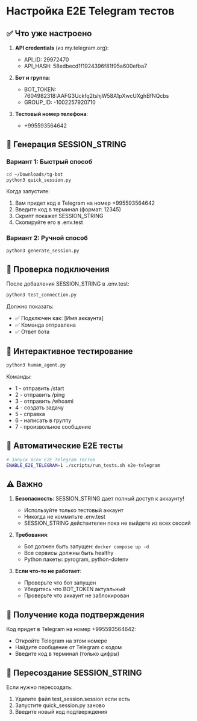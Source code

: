 # Настройка E2E Telegram тестов

## ✅ Что уже настроено

1. **API credentials** (из my.telegram.org):
   - API_ID: 29972470
   - API_HASH: 58edbecd1f1924396f81f95a600efba7

2. **Бот и группа**:
   - BOT_TOKEN: 7604982318:AAFG3Uckfq2tshjW58A1pXwcUXghBfNQcbs
   - GROUP_ID: -1002257920710

3. **Тестовый номер телефона**:
   - +995593564642

## 🔐 Генерация SESSION_STRING

### Вариант 1: Быстрый способ
```bash
cd ~/Downloads/tg-bot
python3 quick_session.py
```

Когда запустите:
1. Вам придет код в Telegram на номер +995593564642
2. Введите код в терминал (формат: 12345)
3. Скрипт покажет SESSION_STRING
4. Скопируйте его в .env.test

### Вариант 2: Ручной способ
```bash
python3 generate_session.py
```

## 🧪 Проверка подключения

После добавления SESSION_STRING в .env.test:

```bash
python3 test_connection.py
```

Должно показать:
- ✅ Подключен как: [Имя аккаунта]
- ✅ Команда отправлена
- ✅ Ответ бота

## 🤖 Интерактивное тестирование

```bash
python3 human_agent.py
```

Команды:
- 1 - отправить /start
- 2 - отправить /ping
- 3 - отправить /whoami
- 4 - создать задачу
- 5 - справка
- 6 - написать в группу
- 7 - произвольное сообщение

## 🚀 Автоматические E2E тесты

```bash
# Запуск всех E2E Telegram тестов
ENABLE_E2E_TELEGRAM=1 ./scripts/run_tests.sh e2e-telegram
```

## ⚠️ Важно

1. **Безопасность**: SESSION_STRING дает полный доступ к аккаунту!
   - Используйте только тестовый аккаунт
   - Никогда не коммитьте .env.test
   - SESSION_STRING действителен пока не выйдете из всех сессий

2. **Требования**:
   - Бот должен быть запущен: `docker compose up -d`
   - Все сервисы должны быть healthy
   - Python пакеты: pyrogram, python-dotenv

3. **Если что-то не работает**:
   - Проверьте что бот запущен
   - Убедитесь что BOT_TOKEN актуальный
   - Проверьте что аккаунт не заблокирован

## 📱 Получение кода подтверждения

Код придет в Telegram на номер +995593564642:
- Откройте Telegram на этом номере
- Найдите сообщение от Telegram с кодом
- Введите код в терминал (только цифры)

## 🔄 Пересоздание SESSION_STRING

Если нужно пересоздать:
1. Удалите файл test_session.session если есть
2. Запустите quick_session.py заново
3. Введите новый код подтверждения